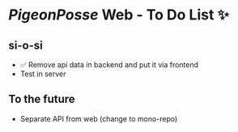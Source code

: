 # _PigeonPosse_ Web - To Do List ✨

## si-o-si

- ✅ Remove api data in backend and put it via frontend
- Test in server

## To the future

- Separate API from web (change to mono-repo)